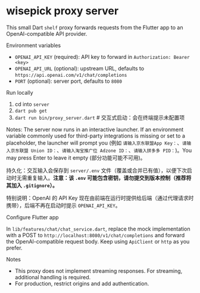 # wisepick proxy server

This small Dart `shelf` proxy forwards requests from the Flutter app to an OpenAI-compatible API provider.

Environment variables
- `OPENAI_API_KEY` (required): API key to forward in `Authorization: Bearer <key>`
- `OPENAI_API_URL` (optional): upstream URL, defaults to `https://api.openai.com/v1/chat/completions`
- `PORT` (optional): server port, defaults to `8080`

Run locally

1. cd into `server`
2. `dart pub get`
3. `dart run bin/proxy_server.dart`  # 交互式启动：会在终端提示未配置项

Notes: The server now runs in an interactive launcher. If an environment
variable commonly used for third-party integrations is missing or set to a
placeholder, the launcher will prompt you (例如 `请输入京东联盟App Key：`、`请输入京东联盟 Union ID：`、`请输入淘宝推广位 Adzone ID：`、`请输入拼多多 PID：`)。You may press Enter to leave it empty (部分功能可能不可用)。

持久化：交互输入会保存到 `server/.env` 文件（覆盖或合并已有值），以便下次启动时无需重复输入。**注意：该 `.env` 可能包含密钥，请勿提交到版本控制（推荐将其加入 `.gitignore`）。**

特别说明：OpenAI 的 API Key 现在由前端在运行时提供给后端（通过代理请求时携带），后端不再在启动时提示 `OPENAI_API_KEY`。

Configure Flutter app

In `lib/features/chat/chat_service.dart`, replace the mock implementation with a POST to `http://localhost:8080/v1/chat/completions` and forward the OpenAI-compatible request body. Keep using `ApiClient` or `http` as you prefer.

Notes

- This proxy does not implement streaming responses. For streaming, additional handling is required.
- For production, restrict origins and add authentication.